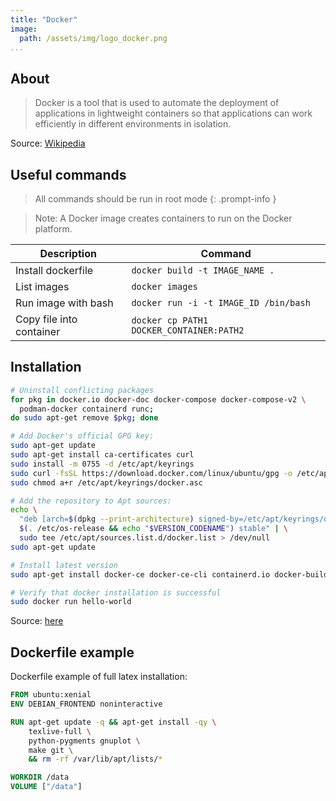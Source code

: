 ```yaml
---
title: "Docker"
image:
  path: /assets/img/logo_docker.png
...
```


## About

> Docker is a tool that is used to automate the deployment of applications in 
> lightweight containers so that applications can work efficiently in different 
> environments in isolation.

Source: [Wikipedia](https://en.wikipedia.org/wiki/Docker_(software))

## Useful commands

> All commands should be run in root mode
{: .prompt-info }

> Note: A Docker image creates containers to run on the Docker platform.

| Description              | Command                                  |
| ------------------------ | ---------------------------------------- |
| Install dockerfile       | `docker build -t IMAGE_NAME .`           |
| List images              | `docker images`                          |
| Run image with bash      | `docker run -i -t IMAGE_ID /bin/bash`    |
| Copy file into container | `docker cp PATH1 DOCKER_CONTAINER:PATH2` |


## Installation

```bash
# Uninstall conflicting packages
for pkg in docker.io docker-doc docker-compose docker-compose-v2 \
  podman-docker containerd runc; 
do sudo apt-get remove $pkg; done

# Add Docker's official GPG key:
sudo apt-get update
sudo apt-get install ca-certificates curl
sudo install -m 0755 -d /etc/apt/keyrings
sudo curl -fsSL https://download.docker.com/linux/ubuntu/gpg -o /etc/apt/keyrings/docker.asc
sudo chmod a+r /etc/apt/keyrings/docker.asc

# Add the repository to Apt sources:
echo \
  "deb [arch=$(dpkg --print-architecture) signed-by=/etc/apt/keyrings/docker.asc] https://download.docker.com/linux/ubuntu \
  $(. /etc/os-release && echo "$VERSION_CODENAME") stable" | \
  sudo tee /etc/apt/sources.list.d/docker.list > /dev/null
sudo apt-get update

# Install latest version
sudo apt-get install docker-ce docker-ce-cli containerd.io docker-buildx-plugin docker-compose-plugin

# Verify that docker installation is successful
sudo docker run hello-world
```

Source: [here](https://docs.docker.com/engine/install/ubuntu/)

## Dockerfile example

Dockerfile example of full latex installation:

```dockerfile
FROM ubuntu:xenial
ENV DEBIAN_FRONTEND noninteractive

RUN apt-get update -q && apt-get install -qy \
    texlive-full \
    python-pygments gnuplot \
    make git \
    && rm -rf /var/lib/apt/lists/*

WORKDIR /data
VOLUME ["/data"]
```